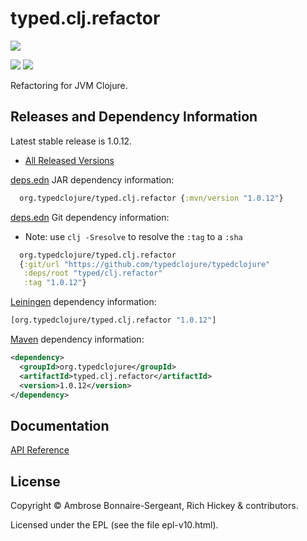 <!-- DO NOT EDIT! Instead, edit `dev/resources/root-templates/typed/clj.refactor/README.md` and run `./script/regen-selmer.sh` -->
# typed.clj.refactor

<a href='https://typedclojure.org'><img src='../../doc/images/part-of-typed-clojure-project.png'></a>

<p>
  <a href='https://www.patreon.com/ambrosebs'><img src='../../doc/images/become_a_patron_button.png'></a>
  <a href='https://opencollective.com/typedclojure'><img src='../../doc/images/donate-to-our-collective.png'></a>
</p>

Refactoring for JVM Clojure.

## Releases and Dependency Information

Latest stable release is 1.0.12.

* [All Released Versions](https://clojars.org/org.typedclojure/typed.clj.refactor)

[deps.edn](https://clojure.org/reference/deps_and_cli) JAR dependency information:

```clj
  org.typedclojure/typed.clj.refactor {:mvn/version "1.0.12"}
```

[deps.edn](https://clojure.org/reference/deps_and_cli) Git dependency information:

- Note: use `clj -Sresolve` to resolve the `:tag` to a `:sha`

```clj
  org.typedclojure/typed.clj.refactor
  {:git/url "https://github.com/typedclojure/typedclojure"
   :deps/root "typed/clj.refactor"
   :tag "1.0.12"}
```

[Leiningen](https://github.com/technomancy/leiningen) dependency information:

```clojure
[org.typedclojure/typed.clj.refactor "1.0.12"]
```

[Maven](https://maven.apache.org/) dependency information:

```XML
<dependency>
  <groupId>org.typedclojure</groupId>
  <artifactId>typed.clj.refactor</artifactId>
  <version>1.0.12</version>
</dependency>
```

## Documentation

[API Reference](https://api.typedclojure.org/latest/typed.clj.refactor/index.html)

## License

Copyright © Ambrose Bonnaire-Sergeant, Rich Hickey & contributors.

Licensed under the EPL (see the file epl-v10.html).
